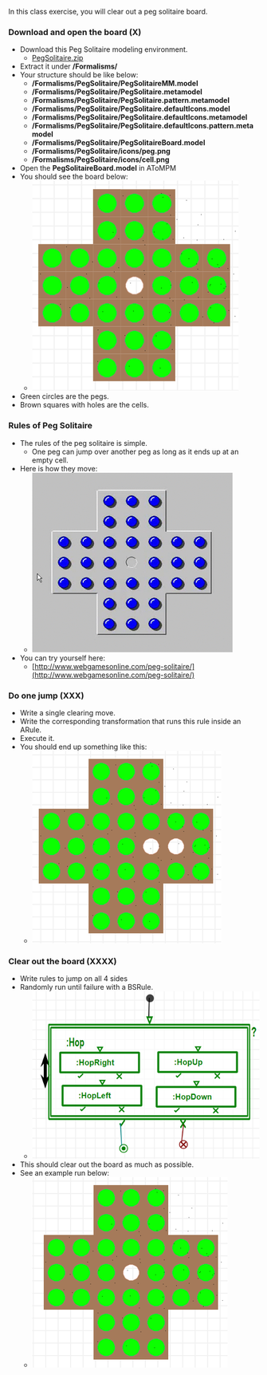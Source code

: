 In this class exercise, you will clear out a peg solitaire board.

### Download and open the board (X)

*   Download this Peg Solitaire modeling environment.
    *   [PegSolitaire.zip](../files/PegSolitaire.zip "PegSolitaire.zip")
*   Extract it under **/Formalisms/**
*   Your structure should be like below:
    *   **/Formalisms/PegSolitaire/PegSolitaireMM.model**
    *   **/Formalisms/PegSolitaire/PegSolitaire.metamodel**
    *   **/Formalisms/PegSolitaire/PegSolitaire.pattern.metamodel**
    *   **/Formalisms/PegSolitaire/PegSolitaire.defaultIcons.model**
    *   **/Formalisms/PegSolitaire/PegSolitaire.defaultIcons.metamodel**
    *   **/Formalisms/PegSolitaire/PegSolitaire.defaultIcons.pattern.metamodel**
    *   **/Formalisms/PegSolitaire/PegSolitaireBoard.model**
    *   **/Formalisms/PegSolitaire/icons/peg.png**
    *   **/Formalisms/PegSolitaire/icons/cell.png**
*   Open the **PegSolitaireBoard.model** in AToMPM
*   You should see the board below:
    *   ![PegSolitaireBoard](../images/PegSolitaireBoard.png)
*   Green circles are the pegs.
*   Brown squares with holes are the cells.

### Rules of Peg Solitaire

*   The rules of the peg solitaire is simple.
    *   One peg can jump over another peg as long as it ends up at an empty cell.
*   Here is how they move:
    *   ![move](../images/peg_solitaire_move.gif)
*   You can try yourself here:
    *   [http://www.webgamesonline.com/peg-solitaire/](http://www.webgamesonline.com/peg-solitaire/)

### Do one jump (XXX)

*   Write a single clearing move.
*   Write the corresponding transformation that runs this rule inside an ARule.
*   Execute it.
*   You should end up something like this:
    *   ![after first jump](../images/After_jump.png)

### Clear out the board (XXXX)

*   Write rules to jump on all 4 sides
*   Randomly run until failure with a BSRule.
    *   ![bsrule](../images/bsrule.png)
*   This should clear out the board as much as possible.
*   See an example run below:
    *   ![random](../images/random_clearing.gif)

